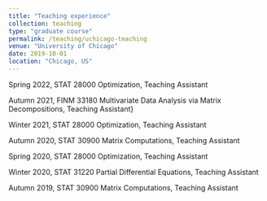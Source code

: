 ```yaml
---
title: "Teaching experience"
collection: teaching
type: "graduate course"
permalink: /teaching/uchicago-teaching
venue: "University of Chicago"
date: 2019-10-01
location: "Chicago, US"
---
```


Spring 2022, STAT 28000 Optimization, Teaching Assistant

Autumn 2021, FINM 33180 Multivariate Data Analysis via Matrix Decompositions, Teaching Assistant}

Winter 2021, STAT 28000 Optimization, Teaching Assistant

Autumn 2020, STAT 30900 Matrix Computations, Teaching Assistant

Spring 2020, STAT 28000 Optimization, Teaching Assistant

Winter 2020, STAT 31220 Partial Differential Equations, Teaching Assistant

Autumn 2019, STAT 30900 Matrix Computations, Teaching Assistant